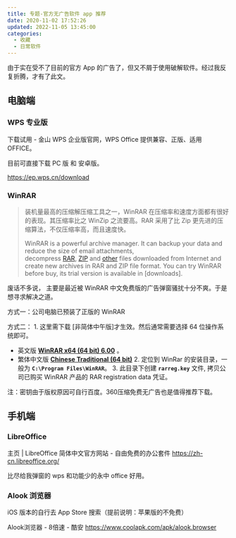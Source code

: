 ```yaml
---
title: 专题-官方无广告软件 app 推荐
date: 2020-11-02 17:52:26
updated: 2022-11-05 13:45:00
categories:
  - 收藏
  - 日常软件
---
```


由于实在受不了目前的官方 App 的广告了，但又不屑于使用破解软件。经过我反复折腾，才有了此文。

## 电脑端

### WPS 专业版

下载试用 - 金山 WPS 企业版官网，WPS Office 提供兼容、正版、适用 OFFICE。

目前可直接下载 PC 版 和 安卓版。

<https://ep.wps.cn/download>

### WinRAR

> 装机量最高的压缩解压缩工具之一，WinRAR 在压缩率和速度方面都有很好的表现。其压缩率比之 WinZip 之流要高。RAR 采用了比 Zip 更先进的压缩算法，不仅压缩率高，而且速度快。
>
> WinRAR is a powerful archive manager. It can backup your data and reduce the size of email attachments, decompress [RAR](http://www.rarlab.com/rar_file.htm), [ZIP](http://www.rarlab.com/zip_file.htm) and [other](http://www.rarlab.com/otherfmt.htm) files downloaded from Internet and create new archives in RAR and ZIP file format. You can try WinRAR before buy, its trial version is available in [downloads].

废话不多说， 主要是最近被 WinRAR 中文免费版的广告弹窗骚扰十分不爽。于是想寻求解决之道。

方式一：公司电脑已预装了正版的 WinRAR

方式二：
1\. 这里需下载 [非简体中午版]才生效。然后通常需要选择 64 位操作系统即可。

* 英文版  [**WinRAR x64 (64 bit) 6.00**](https://www.rarlab.com/rar/winrar-x64-600.exe) 。
* 繁体中文版 [**Chinese Traditional (64 bit)**](https://www.rarlab.com/rar/winrar-x64-600tc.exe)
2\. 定位到 WinRar 的安装目录，一般为 **`C:\Program Files\WinRAR`**。
3\. 此目录下创建 **`rarreg.key`** 文件, 拷贝公司已购买 WinRAR 产品的 RAR registration data 凭证。

注：密钥由于版权原因可自行百度。360压缩免费无广告也是值得推荐下载。

## 手机端

### LibreOffice

主页 | LibreOffice 简体中文官方网站 - 自由免费的办公套件
<https://zh-cn.libreoffice.org/>

比尽给我弹窗的 wps 和功能少的永中 office 好用。

### Alook 浏览器

iOS 版本的自行去 App Store 搜索（提前说明：苹果版的不免费）

Alook浏览器 - 8倍速 - 酷安 <https://www.coolapk.com/apk/alook.browser>
